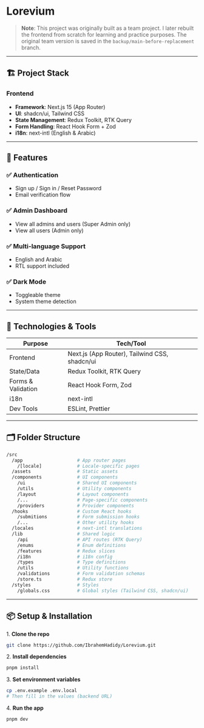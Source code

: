 # Lorevium

> **Note**: This project was originally built as a team project. I later rebuilt the frontend from scratch for learning and practice purposes. The original team version is saved in the `backup/main-before-replacement` branch.

---

## 🏗️ Project Stack

### Frontend

- **Framework**: Next.js 15 (App Router)
- **UI**: shadcn/ui, Tailwind CSS
- **State Management**: Redux Toolkit, RTK Query
- **Form Handling**: React Hook Form + Zod
- **i18n**: next-intl (English & Arabic)

---

## 🚀 Features

### ✅ Authentication

- Sign up / Sign in / Reset Password
- Email verification flow

### ✅ Admin Dashboard

- View all admins and users (Super Admin only)
- View all users (Admin only)

### ✅ Multi-language Support

- English and Arabic
- RTL support included

### ✅ Dark Mode

- Toggleable theme
- System theme detection

---

## 🧪 Technologies & Tools

| Purpose            | Tech/Tool                                     |
| ------------------ | --------------------------------------------- |
| Frontend           | Next.js (App Router), Tailwind CSS, shadcn/ui |
| State/Data         | Redux Toolkit, RTK Query                      |
| Forms & Validation | React Hook Form, Zod                          |
| i18n               | next-intl                                     |
| Dev Tools          | ESLint, Prettier                              |

---

## 🗂️ Folder Structure

```bash
/src
  /app                    # App router pages
    /[locale]             # Locale-specific pages
  /assets                 # Static assets
  /components             # UI components
    /ui                   # Shared UI components
    /utils                # Utility components
    /layout               # Layout components
    /...                  # Page-specific components
    /providers            # Provider components
  /hooks                  # Custom React hooks
    /submitions           # Form submission hooks
    /...                  # Other utility hooks
  /locales                # next-intl translations
  /lib                    # Shared logic
    /api                  # API routes (RTK Query)
    /enums                # Enum definitions
    /features             # Redux slices
    /i18n                 # i18n config
    /types                # Type definitions
    /utils                # Utility functions
    /validations          # Form validation schemas
    /store.ts             # Redux store
  /styles                 # Styles
    /globals.css          # Global styles (Tailwind CSS, shadcn/ui)
```

---

## 📦 Setup & Installation

1. **Clone the repo**

```bash
git clone https://github.com/IbrahemHadidy/Lorevium.git
```

2. **Install dependencies**

```bash
pnpm install
```

3. **Set environment variables**

```bash
cp .env.example .env.local
# Then fill in the values (backend URL)
```

4. **Run the app**

```bash
pnpm dev
```
